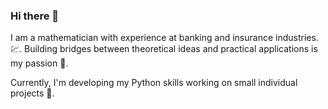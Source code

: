 ### Hi there 👋

I am a mathematician with experience at banking and insurance industries. :chart:. Building bridges between theoretical ideas and practical applications is my passion :bridge_at_night:.

Currently, I'm developing my Python skills working on small individual projects :snake:.

<!--
**maciej-lewicki/maciej-lewicki** is a ✨ _special_ ✨ repository because its `README.md` (this file) appears on your GitHub profile.

Here are some ideas to get you started:

- 🔭 I’m currently working on ...
- 🌱 I’m currently learning ...
- 👯 I’m looking to collaborate on ...
- 🤔 I’m looking for help with ...
- 💬 Ask me about ...
- 📫 How to reach me: ...
- 😄 Pronouns: ...
- ⚡ Fun fact: ...
-->
